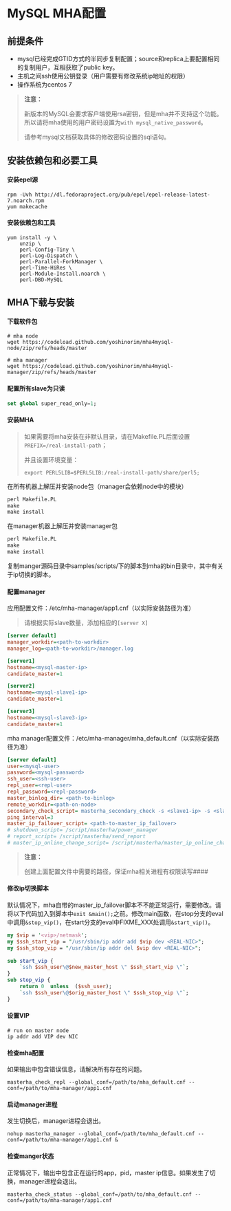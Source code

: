 # MySQL MHA配置

## 前提条件

 * mysql已经完成GTID方式的半同步复制配置；source和replica上要配置相同的复制用户，互相获取了public key。
 * 主机之间ssh使用公钥登录（用户需要有修改系统ip地址的权限）
 * 操作系统为centos 7

> **注意：**
>
> 新版本的MySQL会要求客户端使用rsa密钥，但是mha并不支持这个功能。所以请将mha使用的用户密码设置为`with mysql_native_password`。
>
> 请参考mysql文档获取具体的修改密码设置的sql语句。

## 安装依赖包和必要工具

#### 安装epel源
```shell
rpm -Uvh http://dl.fedoraproject.org/pub/epel/epel-release-latest-7.noarch.rpm
yum makecache
```

#### 安装依赖包和工具
```shell
yum install -y \
	unzip \
	perl-Config-Tiny \
	perl-Log-Dispatch \
	perl-Parallel-ForkManager \
	perl-Time-HiRes \
	perl-Module-Install.noarch \
	perl-DBD-MySQL
```

## MHA下载与安装

#### 下载软件包

```shell
# mha node
wget https://codeload.github.com/yoshinorim/mha4mysql-node/zip/refs/heads/master

# mha manager
wget https://codeload.github.com/yoshinorim/mha4mysql-manager/zip/refs/heads/master
```

#### 配置所有slave为只读

```sql
set global super_read_only=1;
```

#### 安装MHA

> 如果需要将mha安装在非默认目录，请在Makefile.PL后面设置`PREFIX=/real-install-path`；
>
> 并且设置环境变量：
>
> `export PERL5LIB=$PERL5LIB:/real-install-path/share/perl5;`

在所有机器上解压并安装node包（manager会依赖node中的模块）

```perl
perl Makefile.PL
make
make install
```

在manager机器上解压并安装manager包

```perl
perl Makefile.PL
make
make install
```

复制manger源码目录中samples/scripts/下的脚本到mha的bin目录中，其中有关于ip切换的脚本。

#### 配置manager

应用配置文件：/etc/mha-manager/app1.cnf（以实际安装路径为准）

> 请根据实际slave数量，添加相应的`[server X]`

```ini
[server default]
manager_workdir=<path-to-workdir>
manager_log=<path-to-workdir>/manager.log

[server1]
hostname=<mysql-master-ip>
candidate_master=1

[server2]
hostname=<mysql-slave1-ip>
candidate_master=1

[server3]
hostname=<mysql-slave3-ip>
candidate_master=1
```
mha manager配置文件：/etc/mha-manager/mha_default.cnf（以实际安装路径为准）

```ini
[server default]
user=<mysql-user>
password=<mysql-password>
ssh_user=<ssh-user>
repl_user=<repl-user>
repl_password=<repl-password>
master_binlog_dir= <path-to-binlog>
remote_workdir=<path-on-node>
secondary_check_script= masterha_secondary_check -s <slave1-ip> -s <slave2-ip>
ping_interval=3 
master_ip_failover_script= <path-to-master_ip_failover>
# shutdown_script= /script/masterha/power_manager
# report_script= /script/masterha/send_report
# master_ip_online_change_script= /script/masterha/master_ip_online_change
```

>**注意：**
>
>创建上面配置文件中需要的路径，保证mha相关进程有权限读写#### 

#### 修改ip切换脚本

默认情况下，mha自带的master_ip_failover脚本不不能正常运行，需要修改。请将以下代码加入到脚本中`exit &main();`之前。修改main函数，在stop分支的eval中调用`&stop_vip()`，在start分支的eval中FIXME_XXX处调用`&start_vip()`。

```perl
my $vip = '<vip>/netmask';
my $ssh_start_vip = "/usr/sbin/ip addr add $vip dev <REAL-NIC>";
my $ssh_stop_vip = "/usr/sbin/ip addr del $vip dev <REAL-NIC>";
		
sub start_vip {
	`ssh $ssh_user\@$new_master_host \" $ssh_start_vip \"`;
}
sub stop_vip {
	return 0  unless  ($ssh_user);
	`ssh $ssh_user\@$orig_master_host \" $ssh_stop_vip \"`;
}
````

#### 设置VIP

```shell
# run on master node
ip addr add VIP dev NIC
```

#### 检查mha配置

如果输出中包含错误信息，请解决所有存在的问题。

```shell
masterha_check_repl --global_conf=/path/to/mha_default.cnf --conf=/path/to/mha-manager/app1.cnf
```

#### 启动manager进程

发生切换后，manager进程会退出。

```shell
nohup masterha_manager --global_conf=/path/to/mha_default.cnf --conf=/path/to/mha-manager/app1.cnf &
```

#### 检查manger状态

正常情况下，输出中包含正在运行的app，pid，master ip信息。如果发生了切换，manager进程会退出。

```shell
masterha_check_status --global_conf=/path/to/mha_default.cnf --conf=/path/to/mha-manager/app1.cnf
```


